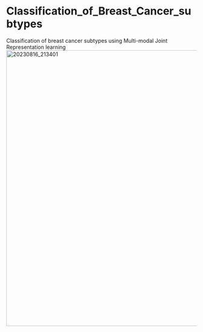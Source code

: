 # Classification_of_Breast_Cancer_subtypes
Classification of breast cancer subtypes using Multi-modal Joint Representation learning
<Br>
<img width="731" alt="20230816_213401" src="https://github.com/shOh-ai/Classification_of_Breast_Cancer_subtypes/assets/119600394/bf78e74c-2731-4ccc-beba-4a213b024e9c">
